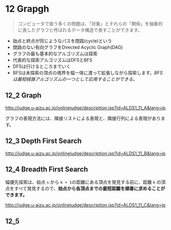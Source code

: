 # 12 Grapgh

> コンピュータで扱う多くの問題は、「対象」とそれらの「関係」を抽象的に表したグラフと呼ばれるデータ構造で表すことができます。

- 始点と終点が同じようなパスを閉路(cycle)という
- 閉路のない有向グラフをDirected Acyclic Graph(DAG)
- グラフの最も基本的なアルゴリズムは探索
- 代表的な探索アルゴリズムはDFSとBFS
- DFSは行けるところまでいく
- BFSは未探索の頂点の境界を幅一体に渡って拡張しながら探索します。*BFSは最短経路アルゴリズムの一つとして応用することができる。*

## 12_2 Graph

http://judge.u-aizu.ac.jp/onlinejudge/description.jsp?id=ALDS1_11_A&lang=jp

 グラフの表現方法には、隣接リストによる表現と、隣接行列による表現があります。

## 12_3 Depth First Search

http://judge.u-aizu.ac.jp/onlinejudge/description.jsp?id=ALDS1_11_B&lang=jp

## 12_4 Breadth First Search

幅優先探索は、始点 `s` から `k + 1`の距離にある頂点を発見する前に、距離 `k` の頂点をすべて発見するので、**始点から各頂点までの最短距離を順番に求めることができます。**

http://judge.u-aizu.ac.jp/onlinejudge/description.jsp?id=ALDS1_11_C&lang=jp

## 12_5 